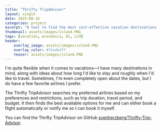```yaml
---
title: "Thrifty TripAdvisor"
layout: single
date: 2025-08-16
categories: project
excerpt: "A tool to find the most cost-effective vacation destinations based on user preferences and budget."
thumbnail: assets/images/island.PNG
tags: [vacation, economics, AI, LLM]
header:
    overlay_image: assets/images/island.PNG
    overlay_color: #f1ededff
    teaser: assets/images/island.PNG
---
```

      
I'm quite flexible when it comes to vacations—I have many destinations in mind, along with ideas about how long I'd like to stay and roughly when I'd like to travel. Sometimes, I'm even completely open about the dates, but I do have a few favorite airlines I prefer.

The Thrifty TripAdvisor searches my preferred airlines based on my preferences and restrictions, such as trip duration, travel period, and budget. It then finds the best available options for me and can either book a flight automatically or notify me so I can book it myself.

<i class="fab fa-github"></i>You can find the Thrifty TripAdvisor on GitHub [svenherzberg/Thrifty-Trip-Advisor](https://github.com/svenherzberg/Thrifty-Trip-Advisor).
